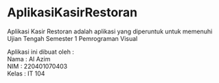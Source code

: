 # AplikasiKasirRestoran
Aplikasi Kasir Restoran adalah aplikasi yang diperuntuk untuk memenuhi Ujian Tengah Semester 1 Pemrograman Visual

Aplikasi ini dibuat oleh : </br>
Nama : Al Azim</br>
NIM : 220401070403</br>
Kelas : IT 104
